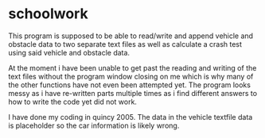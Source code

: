 # schoolwork
This program is supposed to be able to read/write and append vehicle and obstacle data to two separate text files as well as calculate a crash test using said vehicle and obstacle data.

At the moment i have been unable to get past the reading and writing of the text files without the program window closing on me which is why many of the other functions have not even been attempted yet. The program looks messy as i have re-written parts multiple times as i find different answers to how to write the code yet did not work.

I have done my coding in quincy 2005.
The data in the vehicle textfile data is placeholder so the car information is likely wrong.
